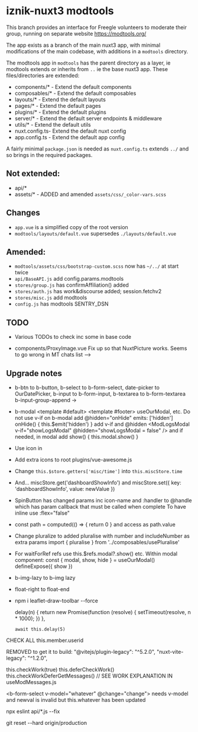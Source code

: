 # iznik-nuxt3 modtools

This branch provides an interface for Freegle volunteers to moderate their group, running on separate website https://modtools.org/

The app exists as a branch of the main nuxt3 app, with minimal modifications of the main codebase, with additions in a `modtools` directory.

The modtools app in `modtools` has the parent directory as a layer, ie modtools extends or inherits from `..` ie the base nuxt3 app. 
These files/directories are extended:

* components/* - Extend the default components
* composables/* - Extend the default composables
* layouts/* - Extend the default layouts
* pages/* - Extend the default pages
* plugins/* - Extend the default plugins
* server/* - Extend the default server endpoints & middleware
* utils/* - Extend the default utils
* nuxt.config.ts- Extend the default nuxt config
* app.config.ts - Extend the default app config

A fairly minimal `package.json` is needed as `nuxt.config.ts` extends `../` and so brings in the required packages.

## Not extended:

* api/*
* assets/* - ADDED and amended `assets/css/_color-vars.scss`

## Changes

* `app.vue` is a simplified copy of the root version
* `modtools/layouts/default.vue` supersedes `./layouts/default.vue`

## Amended:

* `modtools/assets/css/bootstrap-custom.scss` now has `~/../` at start twice
* `api/BaseAPI.js` add config.params.modtools
* `stores/group.js` has confirmAffiliation() added
* `stores/auth.js` has work&discourse added; session.fetchv2
* `stores/misc.js` add modtools
* `config.js` has modtools SENTRY_DSN

## TODO

* Various TODOs to check inc some in base code

* components/ProxyImage.vue Fix up so that NuxtPicture works. Seems to go wrong in MT chats list -->
  <!-- fullSrc comes from src and chat.icon which seems to be different from FD - but raw src seems OK -->

## Upgrade notes

* b-btn to b-button, b-select to b-form-select, date-picker to OurDatePicker, b-input to b-form-input, b-textarea to b-form-textarea
  b-input-group-append -> <slot name="append">
* b-modal <template #default> <template #footer> useOurModal, etc. Do not use v-if on b-modal
  add @hidden="onHide" emits: ['hidden'] onHide() { this.$emit('hidden') }
  add v-if and @hidden <ModLogsModal v-if="showLogsModal" @hidden="showLogsModal = false" />
  and if needed, in modal add show() { this.modal.show() }
* Use icon in <v-icon :icon="['fab', 'discourse']" scale="2" />
* Add extra icons to root plugins/vue-awesome.js
* Change `this.$store.getters['misc/time']` into `this.miscStore.time`
* And... miscStore.get('dashboardShowInfo') and miscStore.set({ key: 'dashboardShowInfo', value: newValue })
* SpinButton has changed params inc icon-name and :handler to @handle which has param callback that must be called when complete
  To have inline use :flex="false"
* const path = computed(() => { return 0 } and access as path.value
* Change pluralize to added pluralise with number and includeNumber as extra params
  import { pluralise } from '../composables/usePluralise'
* For waitForRef refs use this.$refs.modal?.show() etc. Within modal component:
    const { modal, show, hide } = useOurModal()
    defineExpose({ show })

* b-img-lazy to b-img lazy
* float-right to float-end

* npm i leaflet-draw-toolbar --force

    delay(n) {
      return new Promise(function (resolve) {
        setTimeout(resolve, n * 1000);
      })
    },

      await this.delay(5)

CHECK ALL this.member.userid

REMOVED to get it to build:
    "@vitejs/plugin-legacy": "^5.2.0",
    "nuxt-vite-legacy": "^1.2.0",

this.checkWork(true)
this.deferCheckWork()
this.checkWorkDeferGetMessages()
// SEE WORK EXPLANATION IN useModMessages.js

<b-form-select v-model="whatever" @change="change"> needs v-model and newval is invalid but this.whatever has been updated

npx eslint api/*.js --fix

git reset --hard origin/production
